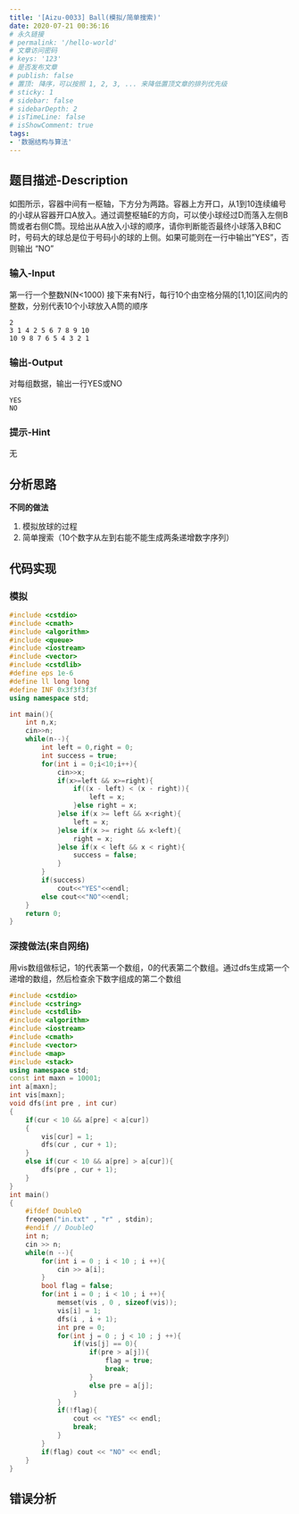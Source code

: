 ```yaml
---
title: '[Aizu-0033] Ball(模拟/简单搜索)'
date: 2020-07-21 00:36:16
# 永久链接
# permalink: '/hello-world'
# 文章访问密码
# keys: '123'
# 是否发布文章
# publish: false
# 置顶: 降序，可以按照 1, 2, 3, ... 来降低置顶文章的排列优先级
# sticky: 1
# sidebar: false
# sidebarDepth: 2
# isTimeLine: false
# isShowComment: true
tags:
- '数据结构与算法'
---
```


## 题目描述-Description
如图所示，容器中间有一枢轴，下方分为两路。容器上方开口，从1到10连续编号的小球从容器开口A放入。通过调整枢轴E的方向，可以使小球经过D而落入左侧B筒或者右侧C筒。现给出从A放入小球的顺序，请你判断能否最终小球落入B和C时，号码大的球总是位于号码小的球的上侧。如果可能则在一行中输出”YES”，否则输出 “NO”
### 输入-Input
第一行一个整数N(N<1000)
接下来有N行，每行10个由空格分隔的[1,10]区间内的整数，分别代表10个小球放入A筒的顺序
```
2
3 1 4 2 5 6 7 8 9 10
10 9 8 7 6 5 4 3 2 1
```
### 输出-Output
对每组数据，输出一行YES或NO
```
YES
NO
```
### 提示-Hint
无
## 分析思路
**不同的做法**
1. 模拟放球的过程
2. 简单搜索（10个数字从左到右能不能生成两条递增数字序列）
## 代码实现
### 模拟
```cpp
#include <cstdio>
#include <cmath>
#include <algorithm>
#include <queue>
#include <iostream>
#include <vector>
#include <cstdlib>
#define eps 1e-6
#define ll long long
#define INF 0x3f3f3f3f
using namespace std;

int main(){
    int n,x;
    cin>>n;
    while(n--){
        int left = 0,right = 0;
        int success = true;
        for(int i = 0;i<10;i++){
            cin>>x;
            if(x>=left && x>=right){
                if((x - left) < (x - right)){
                    left = x;
                }else right = x;
            }else if(x >= left && x<right){
                left = x;
            }else if(x >= right && x<left){
                right = x;
            }else if(x < left && x < right){
                success = false;
            }
        }
        if(success)
            cout<<"YES"<<endl;
        else cout<<"NO"<<endl;
    }
    return 0;
}
```
### 深搜做法(来自网络)
用vis数组做标记，1的代表第一个数组，0的代表第二个数组。通过dfs生成第一个递增的数组，然后检查余下数字组成的第二个数组
```cpp
#include <cstdio>
#include <cstring>
#include <cstdlib>
#include <algorithm>
#include <iostream>
#include <cmath>
#include <vector>
#include <map>
#include <stack>
using namespace std;
const int maxn = 10001;
int a[maxn];
int vis[maxn];
void dfs(int pre , int cur)
{
    if(cur < 10 && a[pre] < a[cur])
    {
        vis[cur] = 1;
        dfs(cur , cur + 1);
    }
    else if(cur < 10 && a[pre] > a[cur]){
        dfs(pre , cur + 1);
    }
}
int main()
{
    #ifdef DoubleQ
    freopen("in.txt" , "r" , stdin);
    #endif // DoubleQ
    int n;
    cin >> n;
    while(n --){
        for(int i = 0 ; i < 10 ; i ++){
            cin >> a[i];
        }
        bool flag = false;
        for(int i = 0 ; i < 10 ; i ++){
            memset(vis , 0 , sizeof(vis));
            vis[i] = 1;
            dfs(i , i + 1);
            int pre = 0;
            for(int j = 0 ; j < 10 ; j ++){
                if(vis[j] == 0){
                    if(pre > a[j]){
                        flag = true;
                        break;
                    }
                    else pre = a[j];
                }
            }
            if(!flag){
                cout << "YES" << endl;
                break;
            }
        }
        if(flag) cout << "NO" << endl;
    }
}
```
## 错误分析
